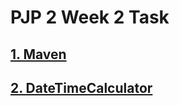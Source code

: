 # PJP 2 Week 2 Task
## <a href="./maven">1. Maven</a>
## <a href="./DateTimeCalculator">2. DateTimeCalculator</a>
